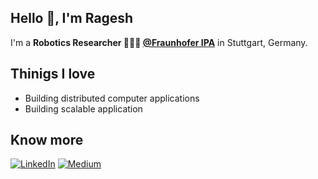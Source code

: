 ## Hello 👋, I'm Ragesh 


I'm a **Robotics Researcher 👨🏽‍💼 [@Fraunhofer IPA](https://www.ipa.fraunhofer.de/)** in Stuttgart, Germany. <br />

## Thinigs I love
- Building distributed computer applications
- Building scalable application

## Know more
[![LinkedIn](https://img.shields.io/badge/LinkedIn-0077B5?style=for-the-badge&logo=linkedin&logoColor=white)](https://www.linkedin.com/in/ragesh-ramachandran/)
[![Medium](https://img.shields.io/badge/Medium-12100E?style=for-the-badge&logo=medium&logoColor=white)](https://medium.com/@ragesh_r)



